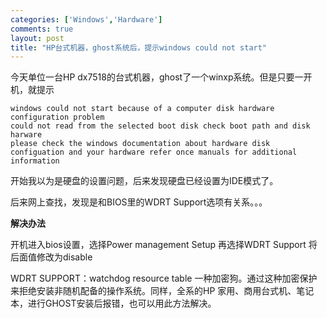 ```yaml
--- 
categories: ['Windows','Hardware']
comments: true
layout: post
title: "HP台式机器，ghost系统后，提示windows could not start"
---
```

今天单位一台HP dx7518的台式机器，ghost了一个winxp系统。但是只要一开机，就提示

```
windows could not start because of a computer disk hardware configuration problem    
could not read from the selected boot disk check boot path and disk harware   
please check the windows documentation about hardware disk configuation and your hardware refer once manuals for additional information   
```

开始我以为是硬盘的设置问题，后来发现硬盘已经设置为IDE模式了。

后来网上查找，发现是和BIOS里的WDRT Support选项有关系。。。

**解决办法**

开机进入bios设置，选择Power management Setup 再选择WDRT Support 将后面值修改为disable

WDRT SUPPORT：watchdog resource table 一种加密狗。通过这种加密保护来拒绝安装非随机配备的操作系统。同样，全系的HP 家用、商用台式机、笔记本，进行GHOST安装后报错，也可以用此方法解决。
